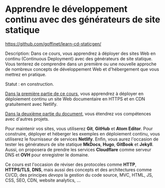 # Apprendre le développement continu avec des générateurs de site statique

https://github.com/goffinet/learn-cd-staticgen/

Description: Dans ce cours, vous apprendrez à déployer des sites Web en continu (Continuous Deployment) avec des générateurs de site statique. Vous tenterez de comprendre dans un première ou une nouvelle approche de nombreux concepts de développement Web et d'hébergement que vous mettrez en pratique.

Statut : en construction.

[Dans la première partie de ce cours](premier-projet-en-deploiement-continu.md), vous apprendrez à déployer en déploiement continu un site Web documentaire en HTTPS et en CDN gratuitement avec Netlify.

[Dans la deuxième partie du document](autres-projets-avec-generateur-de-site-statique.md), vous étendrez vos compétences avec d'autres projets.

Pour maintenir vos sites, vous utiliserez **Git**, **GitHub** et **Atom Editor**. Pour construire, déployer et héberger les exemples en déploiement continu, vous utiliserez le fournisseur de services **Netlify**. Enfin, vous aurez l'occasion de tester les générateurs de site statique **MkDocs**, **Hugo**, **GitBook** et **Jekyll**. Aussi, on proposera de prendre les services **Cloudflare** comme serveur DNS et **OVH** pour enregistrer le domaine.

Ce cours est l'occasion de réviser des protocoles comme **HTTP**, **HTTPS/TLS**, **DNS**, mais aussi des concepts et des architectures comme CI/CD, des principes _devops_ la gestion du code source, MVC, HTML, JS, CSS, SEO, CDN, website analytics, ...
